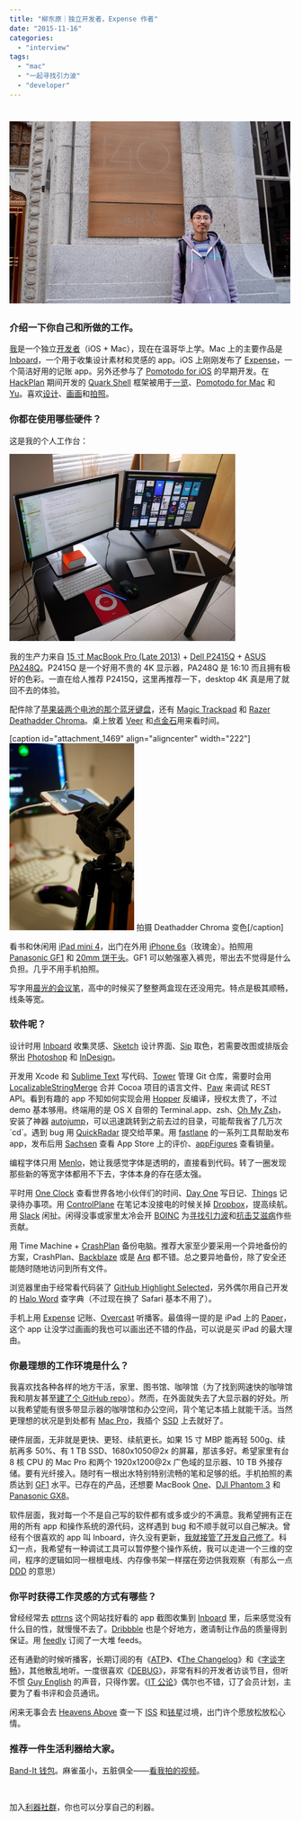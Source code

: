 ```yaml
---
title: "柳东原｜独立开发者，Expense 作者"
date: "2015-11-16"
categories: 
  - "interview"
tags: 
  - "mac"
  - "一起寻找引力波"
  - "developer"
---
```


# [![liudongyuan](/images/liudongyuan-500x324.jpg)](https://liqi.io/wp-content/uploads/2015/11/liudongyuan.jpg)

### 介绍一下你自己和所做的工作。

[我](https://xhacker.im/)是一个独立[开发者](https://github.com/xhacker)（iOS + Mac），现在在温哥华上学。Mac 上的主要作品是 [Inboard](https://inboardapp.com/)，一个用于收集设计素材和灵感的 app。iOS 上刚刚发布了 [Expense](https://ela.build/expense)，一个简洁好用的记账 app。另外还参与了 [Pomotodo for iOS](https://itunes.apple.com/us/app/pomotodo-pomodoro-meets-todo/id866339080?mt=8) 的早期开发。在 [HackPlan](https://hackplan.com/) 期间开发的 [Quark Shell](https://github.com/HackPlan/quark-shell-mac) 框架被用于[一览](https://yilan.hackplan.com/)、[Pomotodo for Mac](https://pomotodo.com/intl/en/apps) 和 [Yu](https://yu.hackplan.com/)。喜欢[设计](https://xhacker.im/design)、[画画](https://paper.fiftythree.com/77496-Dongyuan-Liu)和[拍照](https://www.flickr.com/photos/xhacker/)。

### 你都在使用哪些硬件？

这是我的个人工作台：

[![liudongyuangongzuotai](/images/liudongyuangongzuotai-402x333.jpg)](https://liqi.io/wp-content/uploads/2015/11/liudongyuangongzuotai.jpg)

我的生产力来自 [15 寸 MacBook Pro (Late 2013)](https://support.apple.com/kb/SP690?locale=en_US) + [Dell P2415Q](https://accessories.dell.com/sna/productdetail.aspx?c=us&cs=19&l=en&sku=860-BBFF) + [ASUS PA248Q](https://www.asus.com/Monitors/PA248Q/)。P2415Q 是一个好用不贵的 4K 显示器，PA248Q 是 16:10 而且拥有极好的色彩。一直在给人推荐 P2415Q，这里再推荐一下，desktop 4K 真是用了就回不去的体验。

配件除了[苹果装两个电池的那个蓝牙键盘](https://en.wikipedia.org/wiki/Apple_Wireless_Keyboard)，还有 [Magic Trackpad](https://en.wikipedia.org/wiki/Magic_Trackpad) 和 [Razer Deathadder Chroma](https://www.razerzone.com/store/razer-deathadder-chroma)。桌上放着 [Veer](https://en.wikipedia.org/wiki/HP_Veer) 和[点金石](https://www.amazon.com/Palm-Touchstone-Charging-separate-Compatible/dp/B002CMEIWK)用来看时间。

\[caption id="attachment\_1469" align="aligncenter" width="222"\][![liudongyuan1](/images/liudongyuan1-222x333.jpg)](https://liqi.io/wp-content/uploads/2015/11/liudongyuan1.jpg) 拍摄 Deathadder Chroma 变色\[/caption\]

看书和休闲用 [iPad mini 4](https://www.apple.com/ipad-mini-4/)，出门在外用 [iPhone 6s](https://www.apple.com/iphone-6s/)（玫瑰金）。拍照用 [Panasonic GF1](https://en.wikipedia.org/wiki/Panasonic_Lumix_DMC-GF1) 和 [20mm 饼干头](https://www.amazon.com/Panasonic-Aspherical-Pancake-Interchangeable-Cameras/dp/B002IKLJVE)。GF1 可以勉强塞入裤兜，带出去不觉得是什么负担。几乎不用手机拍照。

写字用[晨光的会议笔](https://www.douban.com/subject/21365657/)，高中的时候买了整整两盒现在还没用完。特点是极其顺畅，线条等宽。

### 软件呢？

设计时用 [Inboard](https://inboardapp.com/) 收集灵感、[Sketch](https://www.sketchapp.com/) 设计界面、[Sip](https://theolabrothers.com/) 取色，若需要改图或排版会祭出 [Photoshop](https://www.adobe.com/products/photoshop.html) 和 [InDesign](https://www.adobe.com/products/indesign.html)。

开发用 Xcode 和 [Sublime Text](https://www.sublimetext.com/) 写代码、[Tower](https://www.git-tower.com/) 管理 Git 仓库，需要时会用 [LocalizableStringMerge](https://www.delitestudio.com/app/localizable-strings-merge/) 合并 Cocoa 项目的语言文件、[Paw](https://luckymarmot.com/paw) 来调试 REST API。看到有趣的 app 不知如何实现会用 [Hopper](https://www.hopperapp.com/) 反编译，授权太贵了，不过 demo 基本够用。终端用的是 OS X 自带的 Terminal.app、zsh、[Oh My Zsh](https://github.com/wting/autojump)，安装了神器 [autojump](https://github.com/wting/autojump)，可以迅速跳转到之前去过的目录，可能帮我省了几万次 \`cd\`。遇到 bug 用 [QuickRadar](https://github.com/amyworrall/QuickRadar) 提交给苹果。用 [fastlane](https://fastlane.tools/) 的一系列工具帮助发布 app，发布后用 [Sachsen](https://ccll1.net/sachsen/) 查看 App Store 上的评价、[appFigures](https://appfigures.com/) 查看销量。

编程字体只用 [Menlo](https://en.wikipedia.org/wiki/Menlo_(typeface))，她让我感觉字体是透明的，直接看到代码。转了一圈发现那些新的等宽字体都用不下去，字体本身的存在感太强。

平时用 [One Clock](https://ela.build/oneclock) 查看世界各地小伙伴们的时间、[Day One](https://dayoneapp.com/) 写日记、[Things](https://culturedcode.com/things/) 记录待办事项。用 [ControlPlane](https://www.controlplaneapp.com/) 在笔记本没接电的时候关掉 [Dropbox](https://www.dropbox.com/)，提高续航。用 [Slack](https://slack.com/) 闲扯。闲得没事或家里太冷会开 [BOINC](https://boinc.berkeley.edu/) 为[寻找引力波](https://www.einsteinathome.org/)和[抗击艾滋病](https://boinc.bakerlab.org/)作些贡献。

用 Time Machine + [CrashPlan](https://www.code42.com/crashplan/) 备份电脑。推荐大家至少要采用一个异地备份的方案，CrashPlan、[Backblaze](https://www.backblaze.com/) 或是 [Arq](https://www.arqbackup.com/) 都不错。总之要异地备份，除了安全还能随时随地访问到所有文件。

浏览器里由于经常看代码装了 [GitHub Highlight Selected](https://github.com/Nuclides/github-highlight-selected)，另外偶尔用自己开发的 [Halo Word](https://chrome.google.com/webstore/detail/halo-word-dictionary/bhkcehpnnlgncpnefpanachijmhikocj?hl=en) 查字典（不过现在换了 Safari 基本不用了）。

手机上用 [Expense](https://ela.build/expense) 记账、[Overcast](https://overcast.fm/) 听播客。最值得一提的是 iPad 上的 [Paper](https://www.fiftythree.com/)，这个 app 让没学过画画的我也可以画出还不错的作品，可以说是买 iPad 的最大理由。

### 你最理想的工作环境是什么？

我喜欢找各种各样的地方干活，家里、图书馆、咖啡馆（为了找到网速快的咖啡馆我和朋友甚至[建了个 GitHub repo](https://github.com/ElaWorkshop/awesome-cn-cafe)）。然而，在外面就失去了大显示器的好处。所以我希望能有很多带显示器的咖啡馆和办公空间，背个笔记本插上就能干活。当然更理想的状况是到处都有 [Mac Pro](https://www.apple.com/mac-pro/)，我插个 [SSD](https://eshop.macsales.com/shop/SSD/OWC/Aura-for-Mac-Pro/) 上去就好了。

硬件层面，无非就是更快、更轻、续航更长。如果 15 寸 MBP 能再轻 500g、续航再多 50%、有 1 TB SSD、1680x1050@2x 的屏幕，那该多好。希望家里有台 8 核 CPU 的 Mac Pro 和两个 1920x1200@2x 广色域的显示器、10 TB 外接存储。要有光纤接入。随时有一根出水特别特别流畅的笔和足够的纸。手机拍照的素质达到 [GF1](https://en.wikipedia.org/wiki/Panasonic_Lumix_DMC-GF1) 水平。已存在的产品，还想要 MacBook [One](https://www.marco.org/2015/05/19/mistake-one)、[DJI Phantom 3](https://www.dji.com/product/phantom-3) 和 [Panasonic GX8](https://www.bhphotovideo.com/c/product/1162643-REG/panasonic_dmc_gx8_b_lumix_dmc_gx8_mirrorless_micro.html)。

软件层面，我对每一个不是自己写的软件都有或多或少的不满意。我希望拥有正在用的所有 app 和操作系统的源代码，这样遇到 bug 和不顺手就可以自己解决。曾经有个很喜欢的 app 叫 Inboard，许久没有更新，[我就接管了开发自己修了](https://twitter.com/xhacker/status/466687127489478656)。科幻一点，我希望有一种调试工具可以暂停整个操作系统，我可以走进一个三维的空间，程序的逻辑如同一根根电线、内存像书架一样摆在旁边供我观察（有那么一点 [DDD](https://www.gnu.org/software/ddd/) 的意思）

### 你平时获得工作灵感的方式有哪些？

曾经经常去 [pttrns](https://pttrns.com/) 这个网站找好看的 app 截图收集到 [Inboard](https://inboardapp.com/) 里，后来感觉没有什么目的性，就慢慢不去了。[Dribbble](https://dribbble.com/) 也是个好地方，邀请制让作品的质量得到保证。用 [feedly](https://feedly.com/) 订阅了一大堆 feeds。

还有通勤的时候听播客，长期订阅的有《[ATP](https://atp.fm/)》、《[The Changelog](https://changelog.com/)》和《[字谈字畅](https://www.typeisbeautiful.com/2015/09/9531/)》，其他散乱地听。一度很喜欢《[DEBUG](https://www.imore.com/debug)》，非常有料的开发者访谈节目，但听不惯 [Guy English](https://twitter.com/gte) 的声音，只得作罢。《[IT 公论](https://ipn.li/itgonglun/)》偶尔也不错，订了会员计划，主要为了看书评和会员通讯。

闲来无事会去 [Heavens Above](https://www.heavens-above.com/) 查一下 [ISS](https://en.wikipedia.org/wiki/International_Space_Station) 和[铱星](https://zh.wikipedia.org/zh-cn/%E9%93%B1%E5%8D%AB%E6%98%9F)过境，出门许个愿放松放松心情。

### 推荐一件生活利器给大家。

[Band-It 钱包](https://www.amagpoc.com)。麻雀虽小，五脏俱全——[看我拍的视频](https://instagram.com/p/8SROp-RgTL/)。

 

加入[利器社群](https://liqi.io/community/)，你也可以分享自己的利器。

